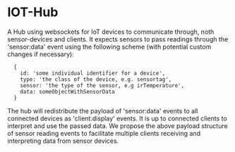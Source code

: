 IOT-Hub
=================

A Hub using websockets for IoT devices to communicate through, noth sensor-devices and clients. It expects sensors to pass readings through the 'sensor:data' event using the following scheme (with potential custom changes if necessary):
```
  {
    id: 'some individual identifier for a device',
    type: 'the class of the device, e.g. sensortag',
    sensor: 'the type of the sensor, e.g irTemperature',
    data: someObjectWithSensorData
  }
```
The hub will redistribute the payload of 'sensor:data' events to all connected devices as 'client:display' events.
It is up to connected clients to interpret and use the passed data. We propose the above payload structure of sensor reading events to facilitate multiple clients receiving and interpreting data from sensor devices.
